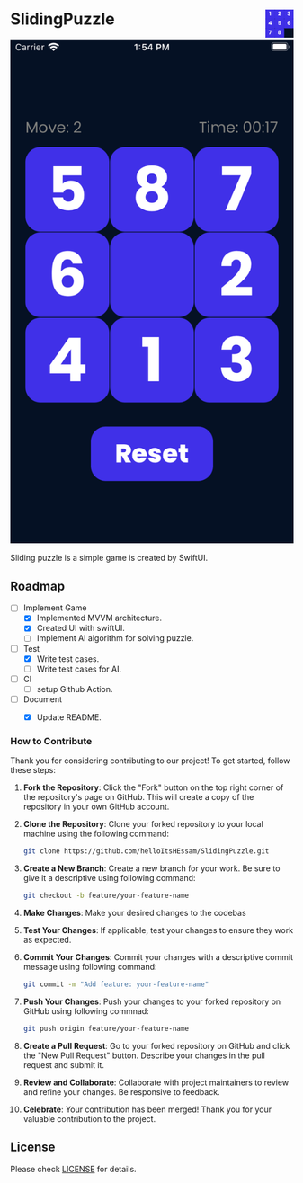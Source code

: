 # SlidingPuzzle <img alt="Logo" src="/icon.png" align="right" height="50">

![Screenshot](/Screenshot.png)

Sliding puzzle is a simple game is created by SwiftUI.

## Roadmap

- [ ] Implement Game
  - [x] Implemented MVVM architecture.
  - [x] Created UI with swiftUI.
  - [ ] Implement AI algorithm for solving puzzle.
- [ ] Test
  - [x] Write test cases.
  - [ ] Write test cases for AI.
- [ ] CI
  - [ ] setup Github Action.
- [ ] Document
  - [x] Update README.


### How to Contribute

Thank you for considering contributing to our project! To get started, follow these steps:

1. **Fork the Repository**: Click the "Fork" button on the top right corner of the repository's page on GitHub. This will create a copy of the repository in your own GitHub account.
2. **Clone the Repository**: Clone your forked repository to your local machine using the following command:

   ```bash
   git clone https://github.com/helloItsHEssam/SlidingPuzzle.git
3. **Create a New Branch**: Create a new branch for your work. Be sure to give it a descriptive using following command:

    ```bash
    git checkout -b feature/your-feature-name
4. **Make Changes**: Make your desired changes to the codebas
5. **Test Your Changes**: If applicable, test your changes to ensure they work as expected.
6. **Commit Your Changes**: Commit your changes with a descriptive commit message using following command:

    ```bash
    git commit -m "Add feature: your-feature-name"
7. **Push Your Changes**: Push your changes to your forked repository on GitHub using following commnad:

    ```bash
    git push origin feature/your-feature-name
8. **Create a Pull Request**: Go to your forked repository on GitHub and click the "New Pull Request" button. Describe your changes in the pull request and submit it.
9. **Review and Collaborate**: Collaborate with project maintainers to review and refine your changes. Be responsive to feedback.
10. **Celebrate**: Your contribution has been merged! Thank you for your valuable contribution to the project.

## License

Please check [LICENSE](LICENSE) for details.